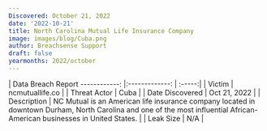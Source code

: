 ```yaml
---
Discovered: October 21, 2022
date: '2022-10-21'
title: North Carolina Mutual Life Insurance Company
image: images/blog/Cuba.png
author: Breachsense Support
draft: false
yearmonths: 2022/october
---
```



| Data Breach Report
------------:     |:-------------:    | :-----:|
| Victim      | ncmutuallife.co      | 
| Threat Actor      | Cuba      | 
| Date Discovered      | Oct 21, 2022      | 
| Description      | NC Mutual is an American life insurance company located in downtown Durham, North Carolina and one of the most influential African-American businesses in United States.      | 
| Leak Size      | N/A      | 

